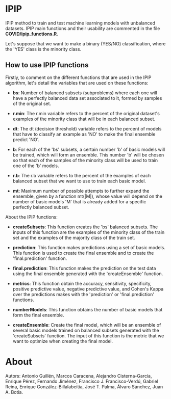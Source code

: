 # IPIP

IPIP method to train and test machine learning models with unbalanced datasets. IPIP main functions and their usability are commented in the file **COVID/ipip_functions.R**.

Let's suppose that we want to make a binary (YES/NO) classification, where the 'YES' class is the minority class.

## How to use IPIP functions

Firstly, to comment on the different functions that are used in the IPIP algorithm, let's detail the variables that are used on these functions:

- **bs**: Number of balanced subsets (subproblems) where each one will have a perfectly balanced data set associated to it, formed by samples of the original set.

- **r.min**: The r.min variable refers to the percent of the original dataset's examples of the minority class that will be in each balanced subset.

- **dt**: The dt (decision threshold) variable refers to the percent of models that have to classify an example as 'NO' to make the final ensemble predict 'NO'.  

- **b**: For each of the 'bs' subsets, a certain number 'b' of basic models will be trained, which will form an ensemble. This number 'b' will be chosen so that each of the samples of the minority class will be used to train one of the 'b' models.

- **r.b**: The r.b variable refers to the percent of the examples of each balanced subset that we want to use to train each basic model.

- **mt**: Maximum number of possible attempts to further expand the ensemble, given by a function mt(|M|), whose value will depend on the number of basic models 'M' that is already added for a specific perfectly balanced subset.

About the IPIP functions:

- **createSubsets**: This function creates the 'bs' balanced subsets. The inputs of this function are the examples of the minority class of the train set and the examples of the majority class of the train set.

- **prediction**: This function makes predictions using a set of basic models. This function is used to create the final ensemble and to create the 'final.prediction' function.

- **final.prediction**: This function makes the prediction on the test data using the final ensemble generated with the 'createEnsemble' function.

- **metrics**: This function obtain the accuracy, sensitivity, specificity, positive predictive value, negative predictive value, and Cohen's Kappa over the predictions makes with the 'prediction' or 'final.prediction' functions.

- **numberModels**: This function obtains the number of basic models that form the final ensemble.

- **createEnsemble**: Create the final model, which will be an ensemble of several basic models trained on balanced subsets generated with the 'createSubsets' function. The input of this function is the metric that we want to optimize when creating the final model.

# About

Autors: Antonio Guillén, Marcos Caracena, Alejandro Cisterna-García, Enrique Pérez, Fernando Jiménez, Francisco J. Francisco-Verdú, Gabriel Reina, Enrique González-Billalabeitia, José T. Palma, Álvaro Sánchez, Juan A. Botía.

